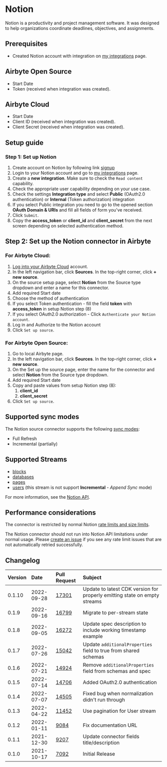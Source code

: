 # Notion

Notion is a productivity and project management software. It was designed to help organizations coordinate deadlines, objectives, and assignments.

## Prerequisites
* Created Notion account with integration on [my integrations](https://www.notion.so/my-integrations) page. 

## Airbyte Open Source
* Start Date
* Token (received when integration was created). 

## Airbyte Cloud
* Start Date
* Client ID (received when integration was created).
* Client Secret (received when integration was created).

## Setup guide
### Step 1: Set up Notion

1. Create account on Notion by following link [signup](https://www.notion.so/signup)
2. Login to your Notion account and go to [my integrations](https://www.notion.so/my-integrations) page.
3. Create a **new integration**. Make sure to check the `Read content` capability.
4. Check the appropriate user capability depending on your use case.
5. Check the settings **Integration type** and select **Public** (OAuth2.0 authentication) or **Internal** (Token authorization) integration
6. If you select Public integration you need to go to the opened section **OAuth Domain & URIs** and fill all fields of form you've received.
7. Click `Submit`.
8. Copy the **access_token** or **client_id** and **client_secret** from the next screen depending on selected authentication method.

## Step 2: Set up the Notion connector in Airbyte

### For Airbyte Cloud:

1. [Log into your Airbyte Cloud](https://cloud.airbyte.io/workspaces) account.
2. In the left navigation bar, click **Sources**. In the top-right corner, click **+ new source**.
3. On the source setup page, select **Notion** from the Source type dropdown and enter a name for this connector.
4. Add required Start date
5. Choose the method of authentication
6. If you select Token authentication - fill the field **token** with **access_token** in setup Notion step (8)
7. If you select OAuth2.0 authorization - Click `Authenticate your Notion account`.
8. Log in and Authorize to the Notion account
10. Click `Set up source`.

### For Airbyte Open Source:
1. Go to local Airbyte page.
2. In the left navigation bar, click **Sources**. In the top-right corner, click **+ new source**. 
3. On the Set up the source page, enter the name for the connector and select **Notion** from the Source type dropdown. 
4. Add required Start date
5. Copy and paste values from setup Notion step (8):
      1) **client_id**
      2) **client_secret**
7. Click `Set up source`.

## Supported sync modes

The Notion source connector supports the following [sync modes](https://docs.airbyte.com/cloud/core-concepts#connection-sync-modes):
 - Full Refresh
 - Incremental (partially)

## Supported Streams

* [blocks](https://developers.notion.com/reference/retrieve-a-block)
* [databases](https://developers.notion.com/reference/retrieve-a-database)
* [pages](https://developers.notion.com/reference/retrieve-a-page)
* [users](https://developers.notion.com/reference/retrieve-a-get-users) (this stream is not support **Incremental** - _Append Sync_ mode)

For more information, see the [Notion API](https://developers.notion.com/reference/intro).

## Performance considerations

The connector is restricted by normal Notion [rate limits and size limits](https://developers.notion.com/reference/errors#request-limits).

The Notion connector should not run into Notion API limitations under normal usage. Please [create an issue](https://github.com/airbytehq/airbyte/issues) if you see any rate limit issues that are not automatically retried successfully.

## Changelog

| Version | Date       | Pull Request                                              | Subject                                                                    |
|:--------| :--------- |:----------------------------------------------------------|:---------------------------------------------------------------------------|
| 0.1.10  | 2022-09-28 | [17301](https://github.com/airbytehq/airbyte/pull/17301)  | Update to latest CDK version for properly emitting state on empty streams  |
| 0.1.9   | 2022-09-16 | [16799](https://github.com/airbytehq/airbyte/pull/16799)  | Migrate to per-stream state                                                |
| 0.1.8   | 2022-09-05 | [16272](https://github.com/airbytehq/airbyte/pull/16272)  | Update spec description to include working timestamp example               |
| 0.1.7   | 2022-07-26 | [15042](https://github.com/airbytehq/airbyte/pull/15042)  | Update `additionalProperties` field to true from shared schemas            |
| 0.1.6   | 2022-07-21 | [14924](https://github.com/airbytehq/airbyte/pull/14924)  | Remove `additionalProperties` field from schemas and spec                  |
| 0.1.5   | 2022-07-14 | [14706](https://github.com/airbytehq/airbyte/pull/14706)  | Added OAuth2.0 authentication                                              |
| 0.1.4   | 2022-07-07 | [14505](https://github.com/airbytehq/airbyte/pull/14505)  | Fixed bug when normalization didn't run through                            |
| 0.1.3   | 2022-04-22 | [11452](https://github.com/airbytehq/airbyte/pull/11452)  | Use pagination for User stream                                             |
| 0.1.2   | 2022-01-11 | [9084](https://github.com/airbytehq/airbyte/pull/9084)    | Fix documentation URL                                                      |
| 0.1.1   | 2021-12-30 | [9207](https://github.com/airbytehq/airbyte/pull/9207)    | Update connector fields title/description                                  |
| 0.1.0   | 2021-10-17 | [7092](https://github.com/airbytehq/airbyte/pull/7092)    | Initial Release                                                            |
